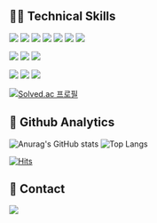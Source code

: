 ##  👨‍💻 Technical Skills
<img src="https://img.shields.io/badge/node.js-339933?style=flat&logo=nodedotjs&logoColor=white"/> <img src="https://img.shields.io/badge/express-000000?style=flat&logo=express&logoColor=white"/> <img src="https://img.shields.io/badge/pm2-2B037A?style=flat&logo=pm2&logoColor=white"/> <img src="https://img.shields.io/badge/npm -CB3837?style=flat&logo=npm&logoColor=white"/> <img src="https://img.shields.io/badge/mongodb-47A248?style=flat&logo=mongodb&logoColor=white"/> <img src="https://img.shields.io/badge/mongoose-880000?style=flat&logo=mongoose&logoColor=white"/> <img src="https://img.shields.io/badge/nginx-009639?style=flat&logo=NGINX&logoColor=white"/>

<img src="https://img.shields.io/badge/React-61DAFB?style=flat&logo=react&logoColor=white"/>  <img src="https://img.shields.io/badge/axios-5A29E4?style=flat&logo=axios&logoColor=white"/>  <img src="https://img.shields.io/badge/styledcomponents-DB7093?style=flat&logo=styledcomponents&logoColor=white"/>

 <img src="https://img.shields.io/badge/JavaScript-F7DF1E?style=flat&logo=javascript&logoColor=white"/>  <img src="https://img.shields.io/badge/Java-2F2625?style=flat&logo=coffeescript&logoColor=white"/> <img src="https://img.shields.io/badge/Python-3776AB?style=flat&logo=python&logoColor=white"/> 

[![Solved.ac
프로필](http://mazassumnida.wtf/api/mini/generate_badge?boj=mr5u)](https://solved.ac/mr5u)

## 🧐 Github Analytics
![Anurag's GitHub stats](https://github-readme-stats.vercel.app/api?username=JEONGSUJONG&show_icons=true&theme=vue) ![Top Langs](https://github-readme-stats.vercel.app/api/top-langs/?username=JEONGSUJONG&layout=compact&theme=vue)

[![Hits](https://hits.seeyoufarm.com/api/count/incr/badge.svg?url=https%3A%2F%2Fgithub.com%2FJEONGSUJONG&count_bg=%2379C83D&title_bg=%23555555&icon=&icon_color=%23E7E7E7&title=hits&edge_flat=false)](https://hits.seeyoufarm.com)

## 🦉 Contact
<a href="mailto:jeon95ujong@gmail.com"><img src="https://img.shields.io/badge/gmail-005FF9?style=flat-square&logo=gmail&logoColor=white&link=mailto:jeon95ujong@gmail.com"/></a>

